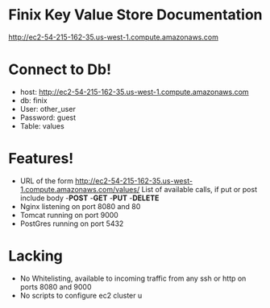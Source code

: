 # Finix Key Value Store Documentation
http://ec2-54-215-162-35.us-west-1.compute.amazonaws.com
# Connect to Db!
- host: http://ec2-54-215-162-35.us-west-1.compute.amazonaws.com
- db: finix
- User: other_user
- Password: guest
- Table: values
# Features!
  - URL of the form http://ec2-54-215-162-35.us-west-1.compute.amazonaws.com/values/ <id>
        List of available calls, if put or post include body
            -**POST**
            -**GET**
            -**PUT**
            -**DELETE**
  - Nginx listening on port 8080 and 80
  - Tomcat running on port 9000
  - PostGres running on port 5432
  
# Lacking
- No Whitelisting, available to incoming traffic from any ssh or http on ports 8080 and 9000
- No scripts to configure ec2 cluster
u

